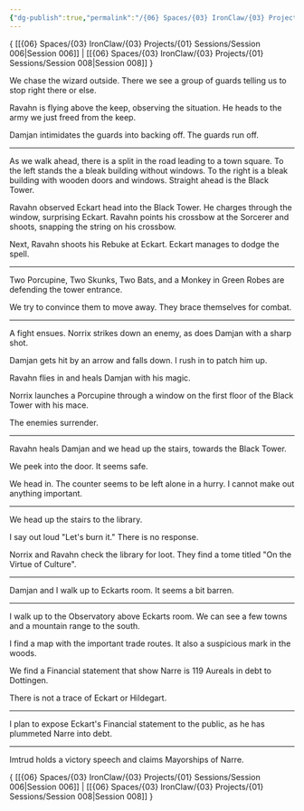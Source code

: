 ```yaml
---
{"dg-publish":true,"permalink":"/{06} Spaces/{03} IronClaw/{03} Projects/{01} Sessions/Session 007/","title":"Session 007"}
---
```



{ [[{06} Spaces/{03} IronClaw/{03} Projects/{01} Sessions/Session 006\|Session 006]] | [[{06} Spaces/{03} IronClaw/{03} Projects/{01} Sessions/Session 008\|Session 008]] }

We chase the wizard outside. There we see a group of guards telling us to stop right there or else.

Ravahn is flying above the keep, observing the situation. He heads to the army we just freed from the keep.

Damjan intimidates the guards into backing off. The guards run off.

---

As we walk ahead, there is a split in the road leading to a town square. To the left stands the a bleak building without windows. To the right is a bleak building with wooden doors and windows. Straight ahead is the Black Tower.

Ravahn observed Eckart head into the Black Tower. He charges through the window, surprising Eckart. Ravahn points his crossbow at the Sorcerer and shoots, snapping the string on his crossbow.

Next, Ravahn shoots his Rebuke at Eckart. Eckart manages to dodge the spell.

---

Two Porcupine, Two Skunks, Two Bats, and a Monkey in Green Robes are defending the tower entrance.

We try to convince them to move away. They brace themselves for combat.

---

A fight ensues. Norrix strikes down an enemy, as does Damjan with a sharp shot.

Damjan gets hit by an arrow and falls down. I rush in to patch him up.

Ravahn flies in and heals Damjan with his magic.

Norrix launches a Porcupine through a window on the first floor of the Black Tower with his mace.

The enemies surrender.

---

Ravahn heals Damjan and we head up the stairs, towards the Black Tower.

We peek into the door. It seems safe.

We head in. The counter seems to be left alone in a hurry. I cannot make out anything important.

---

We head up the stairs to the library.

I say out loud "Let's burn it." There is no response.

Norrix and Ravahn check the library for loot. They find a tome titled "On the Virtue of Culture".

---

Damjan and I walk up to Eckarts room. It seems a bit barren.

---

I walk up to the Observatory above Eckarts room. We can see a few towns and a mountain range to the south.

I find a map with the important trade routes. It also a suspicious mark in the woods.

We find a Financial statement that show Narre is 119 Aureals in debt to Dottingen.

There is not a trace of Eckart or Hildegart.

---

I plan to expose Eckart's Financial statement to the public, as he has plummeted Narre into debt.

---

Imtrud holds a victory speech and claims Mayorships of Narre.

{ [[{06} Spaces/{03} IronClaw/{03} Projects/{01} Sessions/Session 006\|Session 006]] | [[{06} Spaces/{03} IronClaw/{03} Projects/{01} Sessions/Session 008\|Session 008]] }
